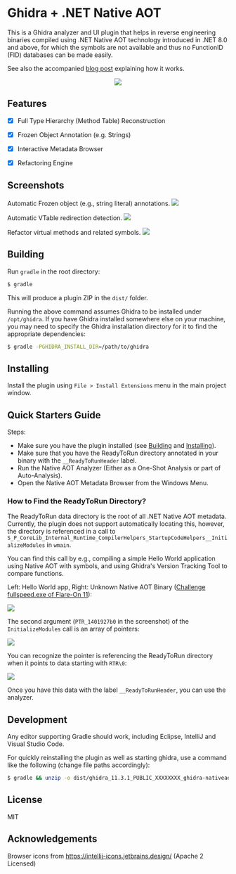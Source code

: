 # Ghidra + .NET Native AOT

This is a Ghidra analyzer and UI plugin that helps in reverse engineering binaries compiled using .NET Native AOT technology introduced in .NET 8.0 and above, for which the symbols are not available and thus no FunctionID (FID) databases can be made easily.

See also the accompanied [blog post](https://blog.washi.dev/posts/recovering-nativeaot-metadata/) explaining how it works.

<div style="text-align:center">
    <img src="assets/ghidra00_light.png">
</div>


## Features

- [x] Full Type Hierarchy (Method Table) Reconstruction
- [x] Frozen Object Annotation (e.g. Strings)
- [x] Interactive Metadata Browser
- [x] Refactoring Engine


## Screenshots

Automatic Frozen object (e.g., string literal) annotations.
![](assets/strings.png)

Automatic VTable redirection detection.
![](assets/vtable.png)

Refactor virtual methods and related symbols.
![](assets/refactor.png)



## Building

Run `gradle` in the root directory:

```sh
$ gradle
```

This will produce a plugin ZIP in the `dist/` folder.

Running the above command assumes Ghidra to be installed under `/opt/ghidra`.
If you have Ghidra installed somewhere else on your machine, you may need to specify the Ghidra installation directory for it to find the appropriate dependencies:

```sh
$ gradle -PGHIDRA_INSTALL_DIR=/path/to/ghidra
```

## Installing

Install the plugin using `File > Install Extensions` menu in the main project window.


## Quick Starters Guide

Steps:

- Make sure you have the plugin installed (see [Building](#building) and [Installing](#installing)).
- Make sure that you have the ReadyToRun directory annotated in your binary with the `__ReadyToRunHeader` label.
- Run the Native AOT Analyzer (Either as a One-Shot Analysis or part of Auto-Analysis).
- Open the Native AOT Metadata Browser from the Windows Menu.


### How to Find the ReadyToRun Directory?

The ReadyToRun data directory is the root of all .NET Native AOT metadata.
Currently, the plugin does not support automatically locating this, however, the directory is referenced in a call to `S_P_CoreLib_Internal_Runtime_CompilerHelpers_StartupCodeHelpers__InitializeModules` in `wmain`.

You can find this call by e.g., compiling a simple Hello World application using Native AOT with symbols, and using Ghidra's Version Tracking Tool to compare functions.

Left: Hello World app, Right: Unknown Native AOT Binary ([Challenge fullspeed.exe of Flare-On 11](https://washi1337.github.io/ctf-writeups/writeups/flare-on/2024/7/)):

![](assets/compare.png)

The second argument (`PTR_1401927b0` in the screenshot) of the `InitializeModules` call is an array of pointers:

![](assets/modules.png)

You can recognize the pointer is referencing the ReadyToRun directory when it points to data starting with `RTR\0`:

![](assets/readytorun.png)

Once you have this data with the label  `__ReadyToRunHeader`, you can use the analyzer.



## Development

Any editor supporting Gradle should work, including Eclipse, IntelliJ and Visual Studio Code.

For quickly reinstalling the plugin as well as starting ghidra, use a command like the following (change file paths accordingly):

```sh
$ gradle && unzip -o dist/ghidra_11.3.1_PUBLIC_XXXXXXXX_ghidra-nativeaot.zip -d ~/.config/ghidra/ghidra_11.3.1_PUBLIC/Extensions/ && ghidra
```

## License

MIT


## Acknowledgements

Browser icons from https://intellij-icons.jetbrains.design/ (Apache 2 Licensed)
